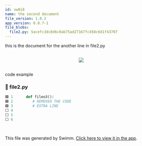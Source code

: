 ```yaml
---
id: vw0i8
name: the second document
file_version: 1.0.2
app_version: 0.8.7-1
file_blobs:
  file2.py: 5acefc3dc8d6c0ab75ad27167fc458c6d1f43707
---
```


this is the document for the another line in file2.py

<br/>

<div align="center"><img src="https://media4.giphy.com/media/cdNSp4L5vCU7aQrYnV/giphy.gif?cid=d56c4a8bqu0v8plj8qbcuk8mev5t270p2b0m6ijntgpy3lit&rid=giphy.gif&ct=g" style="width:'25%'"/></div>

<br/>

code example
<!-- NOTE-swimm-snippet: the lines below link your snippet to Swimm -->
### 📄 file2.py
```python
🟩 1      def fileo3():
🟩 2      	# REMOVED THE CODE
🟩 3      	# EXTRA LINE
⬜ 4      
⬜ 5      
⬜ 6      
```

<br/>

This file was generated by Swimm. [Click here to view it in the app](https://app.swimm.io/repos/Z2l0aHViJTNBJTNBdGVzdDIlM0ElM0FlcmFuLXN3aW1t/docs/vw0i8).